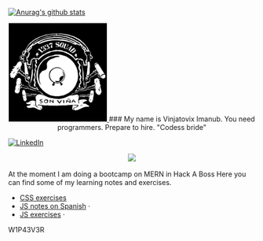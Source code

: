 [![Anurag's github stats](https://github-readme-stats.vercel.app/api?username=vinjatovix)](https://github.com/anuraghazra/github-readme-stats)



<p align="center">
  <a href="https://linktr.ee/vinjadevix">
    <img src="./img/logo.png" alt="Logo" width="200" height="200">
  </a>
### My name is Vinjatovix Imanub. You need programmers. Prepare to hire.
"Codess bride"
  
[![LinkedIn][linkedin-shield]][linkedin-url]


<p align="center"><img src='https://www.codewars.com/users/vinjatovix/badges/large'/></p>

At the moment I am doing a bootcamp on MERN in Hack A Boss
Here you can find some of my learning notes and exercises.
  <ul>
    <li>
    <a href="https://vinjatovix.github.io/jsb07co_css_homework/">CSS exercises  </a>
    </li>
    <li>
    <a href="https://vinjatovix.github.io/js-own_notes/">JS notes on Spanish</a>
    ·</li>
    <li>
    <a href="https://vinjatovix.github.io/jsb07co_js_homework/index.html">JS exercises</a>
    ·</li>
  </ul>
</p>

W1P43V3R

[linkedin-shield]: https://img.shields.io/badge/-LinkedIn-black.svg?style=flat-square&logo=linkedin&colorB=555
[linkedin-url]: https://www.linkedin.com/in/1337sound/
